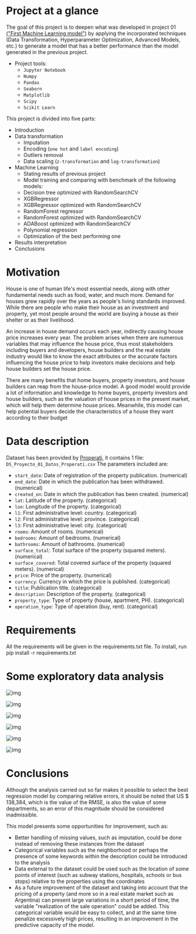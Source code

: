# Project at a glance

The goal of this project is to deepen what was developed in project 01 [("First Machine Learning model")](https://github.com/gpozzi/machine-learning/tree/master/Project%2001) by applying the incorporated techniques (Data Transformation, Hyperparameter Optimization, Advanced Models, etc.) to generate a model that has a better performance than the model generated in the previous project.

- Project tools:
  - `Jupyter Notebook`
  - `Numpy`
  - `Pandas`
  - `Seaborn`
  - `Matplotlib`
  - `Scipy`
  - `Scikit Learn`

This project is divided into five parts:

- Introduction
- Data transformation
  - Imputation
  - Encoding (`one hot` and `label encoding`)
  - Outliers removal
  - Data scaling (`z-transformation` and `log-transformation`)
- Machine Learning
  - Stating results of previous project
  - Model training and comparing with benchmark of the following models:
   - Decision tree optimized with RandomSearchCV
   - XGBRegressor
   - XGBRegressor optimized with RandomSearchCV
   - RandomForest regressor
   - RandomForest optimized with RandomSearchCV
   - ADABoost optimized with RandomSearchCV
   - Polynomial regression
  - Optimization of the best performing one
- Results interpretation
- Conclusions

# Motivation
House is one of human life's most essential needs, along with other fundamental needs such as food, water, and much more. Demand for houses grew rapidly over the years as  people's living standards improved. While there are people who make their house as an investment and property, yet most people around the world are buying a house as their shelter or as their livelihood.

An increase in house demand occurs each year, indirectly causing house price increases every year. The problem arises when there are numerous variables that may influence the house price, thus most stakeholders including buyers and developers, house builders and the real estate industry would like to know the exact attributes or the accurate factors  influencing the house price to help investors make decisions and help house builders set the house price.

There  are many  benefits that  home buyers,  property investors, and house builders can reap from the house-price model. A good model would provide a lot of information and knowledge to home buyers, property investors and house builders, such as the valuation of house prices in the present market, which will help them determine house prices.  Meanwhile, this model can help potential buyers decide the characteristics of a house they want according to their budget

# Data description
Dataset has been provided by [Properati](https://www.properati.com.ar/data), it contains 1 file: `DS_Proyecto_01_Datos_Properati.csv`
The parameters included are:

- `start_date`: Date of registration of the property publication. (numerical)
- `end_date`: Date in which the publication has been withdrawed. (numerical)
- `created_on`: Date in which the publication has been created. (numerical)
- `lat`: Latitude of the property. (categorical)
- `lon`: Longitude of the property. (categorical)
- `l1`: First administrative level: country. (categorical)
- `l2`: First administrative level: province. (categorical)
- `l3`: First administrative level: city. (categorical)
- `rooms`: Amount of rooms. (numerical)
- `bedrooms`: Amount of bedrooms. (numerical)
- `bathrooms`: Amount of bathrooms. (numerical)
- `surface_total`: Total surface of the property (squared meters). (numerical)
- `surface_covered`: Total covered surface of the property (squared meters). (numerical)
- `price`: Price of the property. (numerical)
- `currency`: Currency in which the price is published. (categorical)
- `title`: Publication title. (categorical)
- `description`: Description of the property. (categorical)
- `property_type`: Type of property (house, apartment, PH). (categorical)
- `operation_type`: Type of operation (buy, rent). (categorical)

# Requirements
All the requirements will be given in the requirements.txt file. To install, run pip install -r requirements.txt

# Some exploratory data analysis

![img](https://i.imgur.com/TQUSCsM.png)

![img](https://i.imgur.com/6EJ0IsP.png)

![img](https://i.imgur.com/ZncBweE.png)

![img](https://i.imgur.com/No65L68.png)

![img](https://i.imgur.com/oYR0MF9.png)

![img](https://i.imgur.com/JW7TDxE.png)

# Conclusions

Although the analysis carried out so far makes it possible to select the best regression model by comparing relative errors, it should be noted that US $ 138,384, which is the value of the RMSE, is also the value of some departments, so an error of this magnitude should be considered inadmissible.

This model presents some opportunities for improvement, such as:

- Better handling of missing values, such as imputation, could be done instead of removing these instances from the dataset
- Categorical variables such as the neighborhood or perhaps the presence of some keywords within the description could be introduced to the analysis
- Data external to the dataset could be used such as the location of some points of interest (such as subway stations, hospitals, schools or bus stops) relative to the properties using the coordinates
- As a future improvement of the dataset and taking into account that the pricing of a property (and more so in a real estate market such as Argentina) can present large variations in a short period of time, the variable "realization of the sale operation" could be added. This categorical variable would be easy to collect, and at the same time penalize excessively high prices, resulting in an improvement in the predictive capacity of the model.
